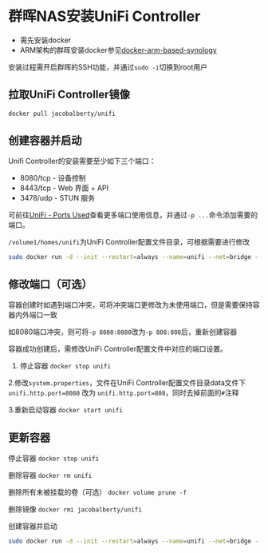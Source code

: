 # 群晖NAS安装UniFi Controller
* 需先安装docker
* ARM架构的群晖安装docker参见[docker-arm-based-synology](https://github.com/412999826/docker-arm-based-synology)

安装过程需开启群晖的SSH功能，并通过`sudo -i`切换到root用户


## 拉取UniFi Controller镜像
```bash
docker pull jacobalberty/unifi
```

## 创建容器并启动

Unifi Controller的安装需要至少如下三个端口：
* 8080/tcp - 设备控制
* 8443/tcp - Web 界面 + API
* 3478/udp - STUN 服务

可前往[UniFi - Ports Used](https://help.ubnt.com/hc/en-us/articles/218506997)查看更多端口使用信息，并通过`-p ...`命令添加需要的端口。

`/volume1/homes/unifi`为UniFi Controller配置文件目录，可根据需要进行修改
```bash
sudo docker run -d --init --restart=always --name=unifi --net=bridge --volume=/volume1/homes/unifi:unifi -p 8080:8080 -p 8443:8443 -p 3478:3478/udp -e TZ='Asia/Shanghai' jacobalberty/unifi
```


## 修改端口（可选）
容器创建时如遇到端口冲突，可将冲突端口更修改为未使用端口，但是需要保持容器内外端口一致

如8080端口冲突，则可将`-p 8080:8080`改为`-p 808:808`后，重新创建容器

容器成功创建后，需修改UniFi Controller配置文件中对应的端口设置。

1. 停止容器
`docker stop unifi`

2.修改`system.properties`，文件在UniFi Controller配置文件目录data文件下
`unifi.http.port=8080` 改为 `unifi.http.port=808`，同时去掉前面的`#`注释

3.重新启动容器
`docker start unifi`

## 更新容器
停止容器
`docker stop unifi`

删除容器
`docker rm unifi`

删除所有未被挂载的卷（可选）
`docker volume prune -f`

删除镜像
`docker rmi jacobalberty/unifi`

创建容器并启动
```bash
sudo docker run -d --init --restart=always --name=unifi --net=bridge --volume=/volume1/homes/unifi:unifi -p 8080:8080 -p 8443:8443 -p 3478:3478/udp -e TZ='Asia/Shanghai' jacobalberty/unifi
```

